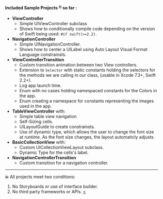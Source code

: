 

<!--[![Platform](https://img.shields.io/badge/IOS%20-9.0%2B-orange.svg-->
<!--)](https://developer.apple.com/iphone/index.action)-->
<!--[![Language](http://img.shields.io/badge/language-swift-brightgreen.svg?style=flat-->
<!--)](https://developer.apple.com/swift)-->
<!--[![](https://img.shields.io/badge/xcode-7.3%2B-blue.svg-->
<!--)](https://developer.apple.com/xcode/)-->


#### Included Sample Projects   <sup id="a1">[:boom:](#f1)</sup> so far :

* **ViewController** 
  * Simple UIViewController subclass
  * Shows how to conditionally compile code depending on the version of Swift being used: ```#if swift(>=2.2)```. 
* **NavigationController** 
  * Simple UINavigationController.
  * Shows how to center a UILabel using Auto Layout Visual Format Language constrainsts.
* **ViewControllerTransition** 
  * Custom transition animation between two View controllers.
  * Extension to ```Selector``` with static constants holding the selectors for the methods we are calling in our class, (usable in Xcode 7.3+, Swift 2.2+).
  * Log app launch time.
  * Enum with no cases holding namespaced constants for the Colors in the app.
  * Enum creating a namespace for constants representing the images used in the app. 
* **TableViewController** with:
  * Simple table view navigation
  * Self-Sizing cells.
  * UILayoutGuide to create constrainsts.
  * Use of dynamic type, which allows the user to change the font size at runtime. As the font size changes, the layout automaticly adjusts. 
* **BasicCollectionView** with:
  * Custom UICollectionViewLayout subclass.
  * Dynamic Type for the cells's label.
* **NavigationControllerTransition** 
  * Custom transition for a navigation controller. 
          
----
<b id="f1">:boom:</b>
All projects meet two conditions: 
 1. No Storyboards or use of interface builder.
 2. No third party frameworks or APIs. [<](#a1) 

